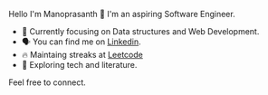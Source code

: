 <!--
**mklno/mklno** is a ✨ _special_ ✨ repository because its `README.md` (this file) appears on your GitHub profile.

Here are some ideas to get you started:

- 🔭 I’m currently working on ...
- 🌱 I’m currently learning ...
- 👯 I’m looking to collaborate on ...
- 🤔 I’m looking for help with ...
- 💬 Ask me about ...
- 📫 How to reach me: ...
- 😄 Pronouns: ...
- ⚡ Fun fact: ...
-->
Hello I'm Manoprasanth 👋 I'm an aspiring Software Engineer.

- 🎯 Currently focusing on Data structures and Web Development.
- 🗣 You can find me on [Linkedin](https://www.linkedin.com/in/manoprasanth-mathavan-320540253/).
- 🔥 Maintaing streaks at [Leetcode](https://leetcode.com/mklno/)
- 🧭 Exploring tech and literature.

Feel free to connect.
